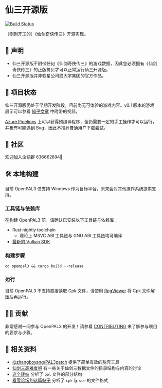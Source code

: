 # 仙三开源版

[![Build Status](https://dontpanic92.visualstudio.com/OpenPAL3/_apis/build/status/dontpanic92.OpenPAL3?branchName=master)](https://dontpanic92.visualstudio.com/OpenPAL3/_build/latest?definitionId=5&branchName=master)

（刚刚开工的）《仙剑奇侠传三》开源实现。

## 📢 声明

- 仙三开源版不附带任何《仙剑奇侠传三》的游戏数据，因此您必须拥有《仙剑奇侠传三》的正版拷贝才可以正常运行仙三开源版。
- 仙三开源版并非软星公司或大宇集团的官方作品。

## 📌 项目状态

仙三开源版仍处于早期开发阶段，目前尚无可体验的游戏内容。v0.1 版本的游戏展示可以参看 [知乎文章](https://zhuanlan.zhihu.com/p/122532099) 中附带的视频。

[Azure Pipelines](https://dontpanic92.visualstudio.com/OpenPAL3/_build?definitionId=5&_a=summary&repositoryFilter=5&branchFilter=9) 上可以获得预编译程序，但仍需要一定的手工操作才可以运行，并极有可能遇到 Bug，因此不推荐普通用户下载尝试。

## 🏡 社区

欢迎加入企鹅群 636662894🎉

## 🛠 本地构建

目前 OpenPAL3 仅支持 Windows 作为目标平台，未来会对其他操作系统提供支持。

### 工具链与依赖库

在构建 OpenPAL3 前，请确认已安装以下工具链与依赖库：

- Rust nightly toolchain
  - 理论上 MSVC ABI 工具链与 GNU ABI 工具链均可编译
- [最新的 Vulkan SDK](https://www.lunarg.com/vulkan-sdk/)

### 构建步骤

```
cd openpal3 && cargo build --release
```

### 运行

目前 OpenPAL3 不支持直接读取 Cpk 文件，请使用 [RpgViewer](http://pigspy.ys168.com/) 将 Cpk 文件解压后再运行。

## 🙋‍♂️ 贡献

非常感谢一同参与 OpenPAL3 的开发！请参看 [CONTRIBUTING](CONTRIBUTING.md) 来了解参与项目的要求与步骤。

## 📔 相关资料

- [@zhangboyang/PAL3patch](https://github.com/zhangboyang/PAL3patch) 提供了简单有效的脱壳工具
- [仙剑三高难度吧](https://tieba.baidu.com/f?kw=%E4%BB%99%E5%89%913%E9%AB%98%E9%9A%BE%E5%BA%A6) 有一些关于仙剑三数据文件的目录结构与内容的讨论
- [这个转帖](https://tieba.baidu.com/p/5381666939?red_tag=0041464978) 分析了 `pol` 文件的部分结构
- [看雪论坛的这篇帖子](https://bbs.pediy.com/thread-157228.htm) 分析了 `cpk` 与 `sce` 的文件格式
